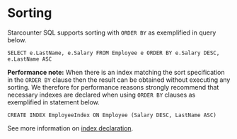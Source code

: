 # Sorting

Starcounter SQL supports sorting with `ORDER BY` as exemplified in query below.

```
SELECT e.LastName, e.Salary FROM Employee e ORDER BY e.Salary DESC, e.LastName ASC
```

**Performance note:** When there is an index matching the sort specification in the `ORDER BY` clause then the result can be obtained without executing any sorting. We therefore for performance reasons strongly recommend that necessary indexes are declared when using `ORDER BY` clauses as exemplified in statement below.

```
CREATE INDEX EmployeeIndex ON Employee (Salary DESC, LastName ASC)
```

See more information on [index declaration](indexes.md).

